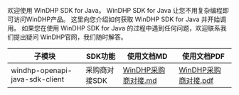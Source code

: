 欢迎使用 WinDHP SDK for Java。 WinDHP SDK for Java 让您不用复杂编程即可访问WinDHP产品。 这里向您介绍如何获取 WinDHP SDK for Java 并开始调用。 如果您在使用 WinDHP SDK for Java 的过程中遇到任何问题，欢迎联系我们提出疑问 WinDHP官网，我们随时解答。

|  子模块 |  SDK功能 | 使用文档MD | 使用文档PDF|
| ------------ | ------------ | ------------| ------------|
|windhp-openapi-java-sdk-client| 采购商对接SDK | [WinDHP采购商对接.md](https://gitee.com/windhp-sdk/windhp-openapi-java-sdk/blob/develop/windhp-openapi-java-sdk-client/WinDHP%E9%87%87%E8%B4%AD%E5%95%86%E5%AF%B9%E6%8E%A5.md) |[WinDHP采购商对接.pdf](https://gitee.com/windhp-sdk/windhp-openapi-java-sdk/blob/develop/windhp-openapi-java-sdk-client/WinDHP%E9%87%87%E8%B4%AD%E5%95%86%E5%AF%B9%E6%8E%A5.pdf) |
